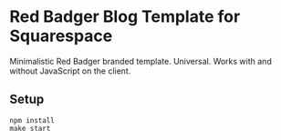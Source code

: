 # Red Badger Blog Template for Squarespace

Minimalistic Red Badger branded template. Universal. Works with and without JavaScript on the client.

## Setup

```
npm install
make start
```
